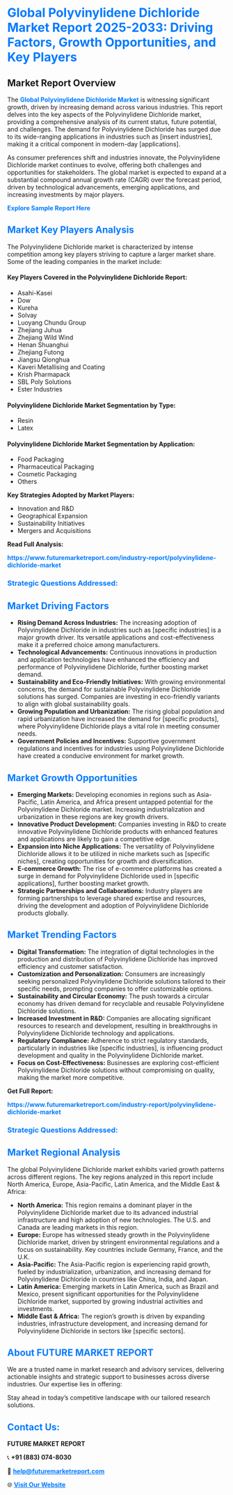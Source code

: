 <h1 style="color: #007BFF;">Global Polyvinylidene Dichloride Market Report 2025-2033: Driving Factors, Growth Opportunities, and Key Players</h1>

<section id="overview">
<h2>Market Report Overview</h2>
<p>The <a href="https://www.futuremarketreport.com/industry-report/polyvinylidene-dichloride-market" style="color: #007BFF; text-decoration: none;"><strong>Global Polyvinylidene Dichloride Market</strong></a> is witnessing significant growth, driven by increasing demand across various industries. This report delves into the key aspects of the Polyvinylidene Dichloride market, providing a comprehensive analysis of its current status, future potential, and challenges. The demand for Polyvinylidene Dichloride has surged due to its wide-ranging applications in industries such as [insert industries], making it a critical component in modern-day [applications].</p>
<p>As consumer preferences shift and industries innovate, the Polyvinylidene Dichloride market continues to evolve, offering both challenges and opportunities for stakeholders. The global market is expected to expand at a substantial compound annual growth rate (CAGR) over the forecast period, driven by technological advancements, emerging applications, and increasing investments by major players.</p>
</section>

<section id="overview">
<p><a href="https://www.futuremarketreport.com/request-sample/reportId=50286" style="color: #007BFF; text-decoration: none;"><strong>Explore Sample Report Here</strong></a></p>
</section>

<section id="key-players">
<h2 style="color: #007BFF;">Market Key Players Analysis</h2>
<p>The Polyvinylidene Dichloride market is characterized by intense competition among key players striving to capture a larger market share. Some of the leading companies in the market include:</p>
<h4>Key Players Covered in the Polyvinylidene Dichloride Report:</h4>
<ul><li>Asahi-Kasei</li><li>Dow</li><li>Kureha</li><li>Solvay</li><li>Luoyang Chundu Group</li><li>Zhejiang Juhua</li><li>Zhejiang Wild Wind</li><li>Henan Shuanghui</li><li>Zhejiang Futong</li><li>Jiangsu Qionghua</li><li>Kaveri Metallising and Coating</li><li>Krish Pharmapack</li><li>SBL Poly Solutions</li><li>Ester Industries</li></ul>
<h4>Polyvinylidene Dichloride Market Segmentation by Type:</h4>
<ul><li>Resin</li><li>Latex</li></ul>

<h4>Polyvinylidene Dichloride Market Segmentation by Application:</h4>
<ul><li>Food Packaging</li><li>Pharmaceutical Packaging</li><li>Cosmetic Packaging</li><li>Others</li></ul>
<p><strong>Key Strategies Adopted by Market Players:</strong></p>
<ul>
<li>Innovation and R&D</li>
<li>Geographical Expansion</li>
<li>Sustainability Initiatives</li>
<li>Mergers and Acquisitions</li>
</ul>
</section>

<section>
<p><strong>Read Full Analysis: </strong></p><a href="https://www.futuremarketreport.com/industry-report/polyvinylidene-dichloride-market" style="color: #007BFF; text-decoration: none;"><strong>https://www.futuremarketreport.com/industry-report/polyvinylidene-dichloride-market</strong></a>
<h3 style="color: #007BFF;">Strategic Questions Addressed:</h3>
</section>

<section id="driving-factors">
<h2 style="color: #007BFF;">Market Driving Factors</h2>
<ul>
<li><strong>Rising Demand Across Industries:</strong> The increasing adoption of Polyvinylidene Dichloride in industries such as [specific industries] is a major growth driver. Its versatile applications and cost-effectiveness make it a preferred choice among manufacturers.</li>
<li><strong>Technological Advancements:</strong> Continuous innovations in production and application technologies have enhanced the efficiency and performance of Polyvinylidene Dichloride, further boosting market demand.</li>
<li><strong>Sustainability and Eco-Friendly Initiatives:</strong> With growing environmental concerns, the demand for sustainable Polyvinylidene Dichloride solutions has surged. Companies are investing in eco-friendly variants to align with global sustainability goals.</li>
<li><strong>Growing Population and Urbanization:</strong> The rising global population and rapid urbanization have increased the demand for [specific products], where Polyvinylidene Dichloride plays a vital role in meeting consumer needs.</li>
<li><strong>Government Policies and Incentives:</strong> Supportive government regulations and incentives for industries using Polyvinylidene Dichloride have created a conducive environment for market growth.</li>
</ul>
</section>

<section id="growth-opportunities">
<h2 style="color: #007BFF;">Market Growth Opportunities</h2>
<ul>
<li><strong>Emerging Markets:</strong> Developing economies in regions such as Asia-Pacific, Latin America, and Africa present untapped potential for the Polyvinylidene Dichloride market. Increasing industrialization and urbanization in these regions are key growth drivers.</li>
<li><strong>Innovative Product Development:</strong> Companies investing in R&D to create innovative Polyvinylidene Dichloride products with enhanced features and applications are likely to gain a competitive edge.</li>
<li><strong>Expansion into Niche Applications:</strong> The versatility of Polyvinylidene Dichloride allows it to be utilized in niche markets such as [specific niches], creating opportunities for growth and diversification.</li>
<li><strong>E-commerce Growth:</strong> The rise of e-commerce platforms has created a surge in demand for Polyvinylidene Dichloride used in [specific applications], further boosting market growth.</li>
<li><strong>Strategic Partnerships and Collaborations:</strong> Industry players are forming partnerships to leverage shared expertise and resources, driving the development and adoption of Polyvinylidene Dichloride products globally.</li>
</ul>
</section>

<section id="trending-factors">
<h2 style="color: #007BFF;">Market Trending Factors</h2>
<ul>
<li><strong>Digital Transformation:</strong> The integration of digital technologies in the production and distribution of Polyvinylidene Dichloride has improved efficiency and customer satisfaction.</li>
<li><strong>Customization and Personalization:</strong> Consumers are increasingly seeking personalized Polyvinylidene Dichloride solutions tailored to their specific needs, prompting companies to offer customizable options.</li>
<li><strong>Sustainability and Circular Economy:</strong> The push towards a circular economy has driven demand for recyclable and reusable Polyvinylidene Dichloride solutions.</li>
<li><strong>Increased Investment in R&D:</strong> Companies are allocating significant resources to research and development, resulting in breakthroughs in Polyvinylidene Dichloride technology and applications.</li>
<li><strong>Regulatory Compliance:</strong> Adherence to strict regulatory standards, particularly in industries like [specific industries], is influencing product development and quality in the Polyvinylidene Dichloride market.</li>
<li><strong>Focus on Cost-Effectiveness:</strong> Businesses are exploring cost-efficient Polyvinylidene Dichloride solutions without compromising on quality, making the market more competitive.</li>
</ul>
</section>

<section>
<p><strong>Get Full Report: </strong></p><a href="https://www.futuremarketreport.com/industry-report/polyvinylidene-dichloride-market" style="color: #007BFF; text-decoration: none;"><strong>https://www.futuremarketreport.com/industry-report/polyvinylidene-dichloride-market</strong></a>
<h3 style="color: #007BFF;">Strategic Questions Addressed:</h3>
</section>


<section id="regional-analysis">
<h2 style="color: #007BFF;">Market Regional Analysis</h2>
<p>The global Polyvinylidene Dichloride market exhibits varied growth patterns across different regions. The key regions analyzed in this report include North America, Europe, Asia-Pacific, Latin America, and the Middle East & Africa:</p>
<ul>
<li><strong>North America:</strong> This region remains a dominant player in the Polyvinylidene Dichloride market due to its advanced industrial infrastructure and high adoption of new technologies. The U.S. and Canada are leading markets in this region.</li>
<li><strong>Europe:</strong> Europe has witnessed steady growth in the Polyvinylidene Dichloride market, driven by stringent environmental regulations and a focus on sustainability. Key countries include Germany, France, and the U.K.</li>
<li><strong>Asia-Pacific:</strong> The Asia-Pacific region is experiencing rapid growth, fueled by industrialization, urbanization, and increasing demand for Polyvinylidene Dichloride in countries like China, India, and Japan.</li>
<li><strong>Latin America:</strong> Emerging markets in Latin America, such as Brazil and Mexico, present significant opportunities for the Polyvinylidene Dichloride market, supported by growing industrial activities and investments.</li>
<li><strong>Middle East & Africa:</strong> The region’s growth is driven by expanding industries, infrastructure development, and increasing demand for Polyvinylidene Dichloride in sectors like [specific sectors].</li>
</ul>
</section>

<footer>
<h2 style="color: #007BFF;">About FUTURE MARKET REPORT</h2>
<p>We are a trusted name in market research and advisory services, delivering actionable insights and strategic support to businesses across diverse industries. Our expertise lies in offering:</p>

<p>Stay ahead in today’s competitive landscape with our tailored research solutions.</p>

<h2 style="color: #007BFF;">Contact Us:</h2>
<p><strong>FUTURE MARKET REPORT</strong></p>
<p>📞 <strong>+91 (883) 074-8030</strong></p>
<p>📧 <strong><a href="mailto:help@futuremarketreport.com" style="color: #007BFF;">help@futuremarketreport.com</a></strong></p>
<p>🌐 <strong><a href="https://www.futuremarketreport.com/" style="color: #007BFF;">Visit Our Website</a></strong></p>
</footer>